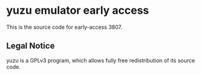 yuzu emulator early access
=============

This is the source code for early-access 3807.

## Legal Notice

yuzu is a GPLv3 program, which allows fully free redistribution of its source code.